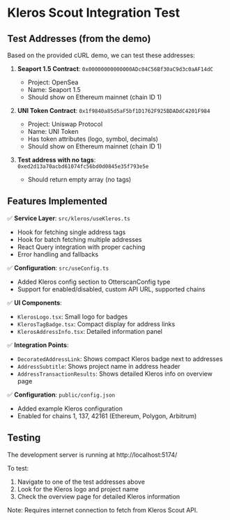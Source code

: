 # Kleros Scout Integration Test

## Test Addresses (from the demo)

Based on the provided cURL demo, we can test these addresses:

1. **Seaport 1.5 Contract**: `0x00000000000000ADc04C56Bf30aC9d3c0aAF14dC`
   - Project: OpenSea
   - Name: Seaport 1.5
   - Should show on Ethereum mainnet (chain ID 1)

2. **UNI Token Contract**: `0x1f9840a85d5aF5bf1D1762F925BDADdC4201F984`
   - Project: Uniswap Protocol
   - Name: UNI Token
   - Has token attributes (logo, symbol, decimals)
   - Should show on Ethereum mainnet (chain ID 1)

3. **Test address with no tags**: `0xed2d13a70acbd61074fc56bd0d0845e35f793e5e`
   - Should return empty array (no tags)

## Features Implemented

✅ **Service Layer**: `src/kleros/useKleros.ts`
- Hook for fetching single address tags
- Hook for batch fetching multiple addresses
- React Query integration with proper caching
- Error handling and fallbacks

✅ **Configuration**: `src/useConfig.ts`
- Added Kleros config section to OtterscanConfig type
- Support for enabled/disabled, custom API URL, supported chains

✅ **UI Components**:
- `KlerosLogo.tsx`: Small logo for badges
- `KlerosTagBadge.tsx`: Compact display for address links
- `KlerosAddressInfo.tsx`: Detailed information panel

✅ **Integration Points**:
- `DecoratedAddressLink`: Shows compact Kleros badge next to addresses
- `AddressSubtitle`: Shows project name in address header
- `AddressTransactionResults`: Shows detailed Kleros info on overview page

✅ **Configuration**: `public/config.json`
- Added example Kleros configuration
- Enabled for chains 1, 137, 42161 (Ethereum, Polygon, Arbitrum)

## Testing

The development server is running at http://localhost:5174/

To test:
1. Navigate to one of the test addresses above
2. Look for the Kleros logo and project name
3. Check the overview page for detailed Kleros information

Note: Requires internet connection to fetch from Kleros Scout API.